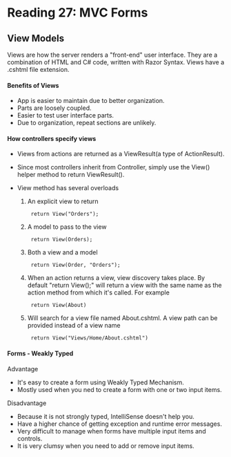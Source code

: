 # Reading 27: MVC Forms

## View Models

Views are how the server renders a "front-end" user interface. They are a combination of HTML and C# code, 
written with Razor Syntax. Views have a .cshtml file extension.

#### Benefits of Views

- App is easier to maintain due to better organization.
- Parts are loosely coupled.
- Easier to test user interface parts.
- Due to organization, repeat sections are unlikely.

#### How controllers specify views

- Views from actions are returned as a ViewResult(a type of ActionResult).

- Since most controllers inherit from Controller, simply use the View() helper method to return ViewResult().

- View method has several overloads

    1. An explicit view to return

            return View("Orders");
    2. A model to pass to the view

            return View(Orders);

    3. Both a view and a model
    
            return View(Order, "Orders");

    4. When an action returns a view, view discovery takes place. By default "return View();" will return a view with the same name as the action method from which it's called. For example

            return View(About)
    5. Will search for a view file named About.cshtml. A view path can be provided instead of a view name

            return View("Views/Home/About.cshtml")

#### Forms - Weakly Typed
Advantage

- It's easy to create a form using Weakly Typed Mechanism.
- Mostly used when you ned to create a form with one or two input items.

Disadvantage

- Because it is not strongly typed, IntelliSense doesn't help you.
- Have a higher chance of getting exception and runtime error messages.
- Very difficult to manage when forms have multiple input items and controls.
- It is very clumsy when you need to add or remove input items.